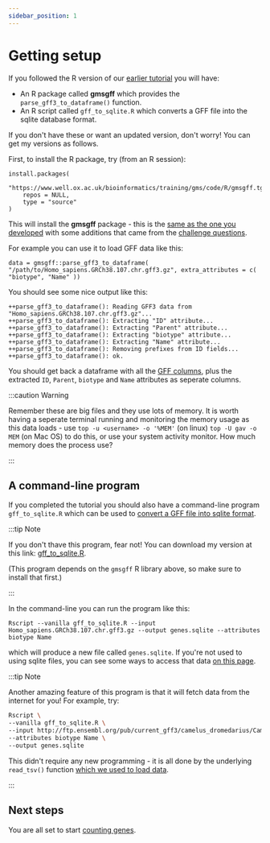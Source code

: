 ```yaml
---
sidebar_position: 1
---
```


# Getting setup

If you followed the R version of our [earlier tutorial](../programming_with_gene_annotations3/README.md) you will have:

* An R package called **gmsgff** which provides the `parse_gff3_to_dataframe()` function.
* An R script called `gff_to_sqlite.R` which converts a GFF file into the sqlite database format.

If you don't have these or want an updated version, don't worry!  You can get my versions as follows.

First, to install the R package, try (from an R session):
```
install.packages(
	"https://www.well.ox.ac.uk/bioinformatics/training/gms/code/R/gmsgff.tgz",
	repos = NULL,
	type = "source"
)
```

This will install the **gmsgff** package - this is the [same as the one you developed](../programming_with_gene_annotations3/007_making_a_module.md) with some additions that came from the [challenge
questions](../programming_with_gene_annotations3/009_challenge_questions.md).  

For example you can use it to load GFF data like this:
```
data = gmsgff::parse_gff3_to_dataframe( "/path/to/Homo_sapiens.GRCh38.107.chr.gff3.gz", extra_attributes = c( "biotype", "Name" ))
```

You should see some nice output like this:
```
++parse_gff3_to_dataframe(): Reading GFF3 data from "Homo_sapiens.GRCh38.107.chr.gff3.gz"...
++parse_gff3_to_dataframe(): Extracting "ID" attribute...                                                          
++parse_gff3_to_dataframe(): Extracting "Parent" attribute...
++parse_gff3_to_dataframe(): Extracting "biotype" attribute...
++parse_gff3_to_dataframe(): Extracting "Name" attribute...
++parse_gff3_to_dataframe(): Removing prefixes from ID fields...
++parse_gff3_to_dataframe(): ok.
```

You should get back a dataframe with all the [GFF columns](https://m.ensembl.org/info/website/upload/gff3.html), plus
the extracted `ID`, `Parent`, `biotype` and `Name` attributes as seperate columns.

:::caution Warning

Remember these are big files and they use lots of memory.  It is worth having a seperate terminal running and monitoring
the memory usage as this data loads - use `top -u <username> -o '%MEM'` (on linux) `top -U gav -o MEM` (on Mac OS) to do
this, or use your system activity monitor.  How much memory does the process use?

:::

## A command-line program

If you completed the tutorial you should also have a command-line program `gff_to_sqlite.R` which can be used to
[convert a GFF file into sqlite format](../programming_with_gene_annotations3/008_Converting_gff_to_sqlite.md).  

:::tip Note

If you don't thave this program, fear not!  You can download my version at this link:
[gff_to_sqlite.R](https://github.com/whg-training/whg-training-resources/blob/main/docs/programming/analysing_genes_across_species/code/gff_to_sqlite.R).

(This program depends on the `gmsgff` R library above, so make sure to install that first.)

:::

In the command-line you can run the program like this:

```
Rscript --vanilla gff_to_sqlite.R --input Homo_sapiens.GRCh38.107.chr.gff3.gz --output genes.sqlite --attributes biotype Name
```
which will produce a new file called `genes.sqlite`.  If you're not used to using sqlite files, you can see some ways to
access that data [on this page](../programming_with_gene_annotations3/appendices/sqlite_access.md).

:::tip Note

Another amazing feature of this program is that it will fetch data from the internet for you!  For example, try:
```sh
Rscript \
--vanilla gff_to_sqlite.R \
--input http://ftp.ensembl.org/pub/current_gff3/camelus_dromedarius/Camelus_dromedarius.CamDro2.110.chr.gff3.gz \
--attributes biotype Name \
--output genes.sqlite
```

This didn't require any new programming - it is all done by the underlying `read_tsv()` function [which we used to load
data](../programming_with_gene_annotations3/003_Getting_started_writing_some_code.md).

:::

## Next steps

You are all set to start [counting genes](./006_Counting_genes_1.md).
